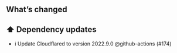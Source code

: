 ## What’s changed
## ⬆️ Dependency updates

- ℹ️ Update Cloudflared to version 2022.9.0 @github-actions (#174)
